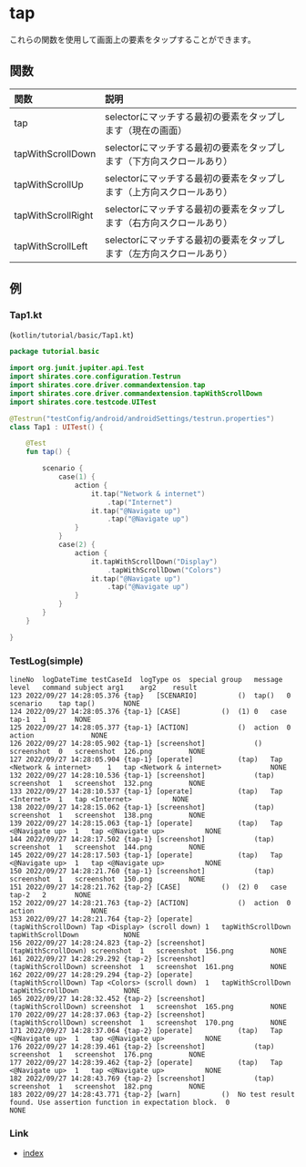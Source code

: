 # tap

これらの関数を使用して画面上の要素をタップすることができます。

## 関数

| 関数                 | 説明                                     |
|:-------------------|:---------------------------------------|
| tap                | selectorにマッチする最初の要素をタップします（現在の画面）      |
| tapWithScrollDown  | selectorにマッチする最初の要素をタップします（下方向スクロールあり） |
| tapWithScrollUp    | selectorにマッチする最初の要素をタップします（上方向スクロールあり） |
| tapWithScrollRight | selectorにマッチする最初の要素をタップします（右方向スクロールあり） |
| tapWithScrollLeft  | selectorにマッチする最初の要素をタップします（左方向スクロールあり） |

## 例

### Tap1.kt

(`kotlin/tutorial/basic/Tap1.kt`)

```kotlin
package tutorial.basic

import org.junit.jupiter.api.Test
import shirates.core.configuration.Testrun
import shirates.core.driver.commandextension.tap
import shirates.core.driver.commandextension.tapWithScrollDown
import shirates.core.testcode.UITest

@Testrun("testConfig/android/androidSettings/testrun.properties")
class Tap1 : UITest() {

    @Test
    fun tap() {

        scenario {
            case(1) {
                action {
                    it.tap("Network & internet")
                        .tap("Internet")
                    it.tap("@Navigate up")
                        .tap("@Navigate up")
                }
            }
            case(2) {
                action {
                    it.tapWithScrollDown("Display")
                        .tapWithScrollDown("Colors")
                    it.tap("@Navigate up")
                        .tap("@Navigate up")
                }
            }
        }
    }

}
```

### TestLog(simple)

```
lineNo	logDateTime	testCaseId	logType	os	special	group	message	level	command	subject	arg1	arg2	result
123	2022/09/27 14:28:05.376	{tap}	[SCENARIO]			()	tap()	0	scenario	tap	tap()		NONE
124	2022/09/27 14:28:05.376	{tap-1}	[CASE]			()	(1)	0	case	tap-1	1		NONE
125	2022/09/27 14:28:05.377	{tap-1}	[ACTION]			()	action	0	action				NONE
126	2022/09/27 14:28:05.902	{tap-1}	[screenshot]			()	screenshot	0	screenshot	126.png			NONE
127	2022/09/27 14:28:05.904	{tap-1}	[operate]			(tap)	Tap <Network & internet>	1	tap	<Network & internet>			NONE
132	2022/09/27 14:28:10.536	{tap-1}	[screenshot]			(tap)	screenshot	1	screenshot	132.png			NONE
133	2022/09/27 14:28:10.537	{tap-1}	[operate]			(tap)	Tap <Internet>	1	tap	<Internet>			NONE
138	2022/09/27 14:28:15.062	{tap-1}	[screenshot]			(tap)	screenshot	1	screenshot	138.png			NONE
139	2022/09/27 14:28:15.063	{tap-1}	[operate]			(tap)	Tap <@Navigate up>	1	tap	<@Navigate up>			NONE
144	2022/09/27 14:28:17.502	{tap-1}	[screenshot]			(tap)	screenshot	1	screenshot	144.png			NONE
145	2022/09/27 14:28:17.503	{tap-1}	[operate]			(tap)	Tap <@Navigate up>	1	tap	<@Navigate up>			NONE
150	2022/09/27 14:28:21.760	{tap-1}	[screenshot]			(tap)	screenshot	1	screenshot	150.png			NONE
151	2022/09/27 14:28:21.762	{tap-2}	[CASE]			()	(2)	0	case	tap-2	2		NONE
152	2022/09/27 14:28:21.763	{tap-2}	[ACTION]			()	action	0	action				NONE
153	2022/09/27 14:28:21.764	{tap-2}	[operate]			(tapWithScrollDown)	Tap <Display> (scroll down)	1	tapWithScrollDown	tapWithScrollDown			NONE
156	2022/09/27 14:28:24.823	{tap-2}	[screenshot]			(tapWithScrollDown)	screenshot	1	screenshot	156.png			NONE
161	2022/09/27 14:28:29.292	{tap-2}	[screenshot]			(tapWithScrollDown)	screenshot	1	screenshot	161.png			NONE
162	2022/09/27 14:28:29.294	{tap-2}	[operate]			(tapWithScrollDown)	Tap <Colors> (scroll down)	1	tapWithScrollDown	tapWithScrollDown			NONE
165	2022/09/27 14:28:32.452	{tap-2}	[screenshot]			(tapWithScrollDown)	screenshot	1	screenshot	165.png			NONE
170	2022/09/27 14:28:37.063	{tap-2}	[screenshot]			(tapWithScrollDown)	screenshot	1	screenshot	170.png			NONE
171	2022/09/27 14:28:37.064	{tap-2}	[operate]			(tap)	Tap <@Navigate up>	1	tap	<@Navigate up>			NONE
176	2022/09/27 14:28:39.461	{tap-2}	[screenshot]			(tap)	screenshot	1	screenshot	176.png			NONE
177	2022/09/27 14:28:39.462	{tap-2}	[operate]			(tap)	Tap <@Navigate up>	1	tap	<@Navigate up>			NONE
182	2022/09/27 14:28:43.769	{tap-2}	[screenshot]			(tap)	screenshot	1	screenshot	182.png			NONE
183	2022/09/27 14:28:43.771	{tap-2}	[warn]			()	No test result found. Use assertion function in expectation block.	0					NONE
```

### Link

- [index](../../../index_ja.md)
